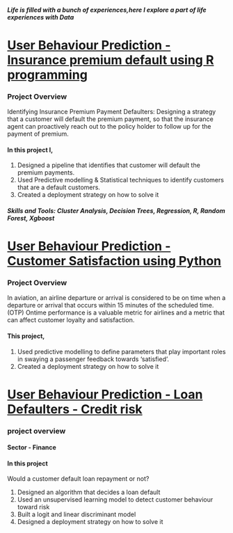 ##### Life is filled with a bunch of experiences,here I explore a part of life experiences with Data


# [User Behaviour Prediction - Insurance premium default using R programming](https://github.com/DeborahOsilade/User-Behaviour-Prediction---Insurance-premium-default---R-programming)
### Project Overview
Identifying Insurance Premium Payment Defaulters: Designing a strategy that a customer will default the premium payment, so that the insurance agent can proactively reach out to the policy holder to follow up for the payment of premium.
#### In this project I,
1. Designed a pipeline that identifies that customer will default the premium payments.
2. Used Predictive modelling & Statistical techniques to identify customers that are a default customers.
3. Created a deployment strategy on how to solve it

##### Skills and Tools: Cluster Analysis, Decision Trees, Regression, R, Random Forest, Xgboost


# [User Behaviour Prediction - Customer Satisfaction using Python](https://github.com/DeborahOsilade/User-Behaviour-Prediction---Customer-Satisfaction-using-Python)
### Project Overview
In aviation, an airline departure or arrival is considered to be on time when a departure or arrival that occurs within 15 minutes of the scheduled time. (OTP) Ontime performance is a valuable metric for airlines and a metric that can affect customer loyalty and satisfaction. 

#### This project,

1. Used predictive modelling to define parameters that play important roles in swaying a passenger feedback towards ‘satisfied’.
2. Created a deployment strategy on how to solve it


# [User Behaviour Prediction - Loan Defaulters - Credit risk](https://github.com/DeborahOsilade/User-Behaviour-Prediction---Loan-Defaulters---Credit-risk)
### project overview
#### Sector - Finance 

#### In this project
Would a customer default loan repayment or not? 

1. Designed an algorithm that decides a loan default
2. Used an unsupervised learning model to detect customer behaviour toward risk
3. Built a logit and linear discriminant model
4. Designed a deployment strategy on how to solve it

